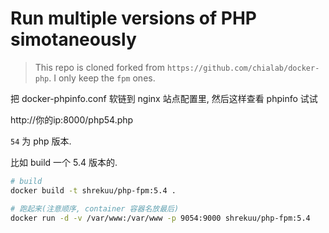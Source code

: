 # Run multiple versions of PHP simotaneously

> This repo is cloned forked from `https://github.com/chialab/docker-php`.
> I only keep the `fpm` ones.

把 docker-phpinfo.conf 软链到 nginx 站点配置里, 然后这样查看 phpinfo 试试

http://你的ip:8000/php54.php

`54` 为 php 版本.

比如 build 一个 5.4 版本的.

```sh
# build
docker build -t shrekuu/php-fpm:5.4 .

# 跑起来(注意顺序, container 容器名放最后)
docker run -d -v /var/www:/var/www -p 9054:9000 shrekuu/php-fpm:5.4
```
